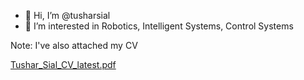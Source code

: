 - 👋 Hi, I’m @tusharsial
- 👀 I’m interested in Robotics, Intelligent Systems, Control Systems

Note: I've also attached my CV

[Tushar_Sial_CV_latest.pdf](https://github.com/tusharsial/tusharsial/files/10155624/Tushar_Sial_CV_latest.pdf)

<!---
tusharsial/tusharsial is a ✨ special ✨ repository because its `README.md` (this file) appears on your GitHub profile.
You can click the Preview link to take a look at your changes.
--->
